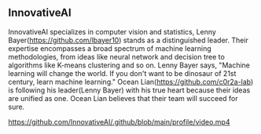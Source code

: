 ## InnovativeAI

InnovativeAI specializes in computer vision and statistics, Lenny Bayer(https://github.com/lbayer10) stands as a distinguished leader. Their expertise encompasses a broad spectrum of machine learning methodologies, from ideas like neural network and decision tree to algorithms like K-means clustering and so on.
Lenny Bayer says, "Machine learning will change the world. If you don't want to be dinosaur of 21st century, learn machine learning."
Ocean Lian(https://github.com/c0r2a-lab) is following his leader(Lenny Bayer) with his true heart because their ideas are unified as one. Ocean Lian believes that their team will succeed for sure.

https://github.com/InnovativeAI/.github/blob/main/profile/video.mp4

<!--

**Here are some ideas to get you started:**

🙋‍♀️ A short introduction - what is your organization all about?
🌈 Contribution guidelines - how can the community get involved?
👩‍💻 Useful resources - where can the community find your docs? Is there anything else the community should know?
🍿 Fun facts - what does your team eat for breakfast?
🧙 Remember, you can do mighty things with the power of [Markdown](https://docs.github.com/github/writing-on-github/getting-started-with-writing-and-formatting-on-github/basic-writing-and-formatting-syntax)
-->
